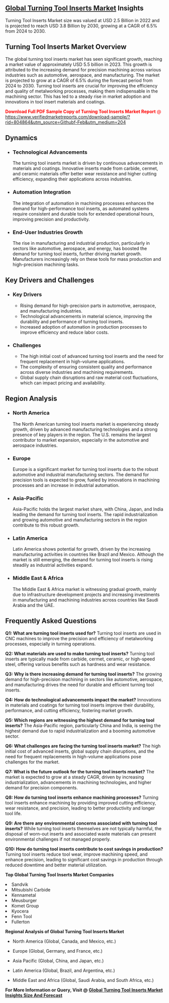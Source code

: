 <h2><a href="https://www.verifiedmarketreports.com/download-sample/?rid=804864&amp;utm_source=Githubf&amp;utm_medium=204" target="_blank">Global Turning Tool Inserts Market</a> Insights</h2><p>Turning Tool Inserts Market size was valued at USD 2.5 Billion in 2022 and is projected to reach USD 3.8 Billion by 2030, growing at a CAGR of 6.5% from 2024 to 2030.</p><p> <h2>Turning Tool Inserts Market Overview</h2> <p>The global turning tool inserts market has seen significant growth, reaching a market value of approximately USD 5.5 billion in 2023. This growth is attributed to the increasing demand for precision machining across various industries such as automotive, aerospace, and manufacturing. The market is projected to grow at a CAGR of 6.5% during the forecast period from 2024 to 2030. Turning tool inserts are crucial for improving the efficiency and quality of metalworking processes, making them indispensable in the machining sector. This has led to a steady rise in market adoption and innovations in tool insert materials and coatings.</p> <p><p><span class=""><span style="color: #ff0000;"><strong>Download Full PDF Sample Copy of Turning Tool Inserts Market Report</strong> @ </span><a href="https://www.verifiedmarketreports.com/download-sample/?rid=804864&amp;utm_source=Githubf-Feb&amp;utm_medium=204" target="_blank">https://www.verifiedmarketreports.com/download-sample/?rid=804864&amp;utm_source=Githubf-Feb&amp;utm_medium=204</a></span></p></p> <h2>Dynamics</h2> <ul> <li><h3>Technological Advancements</h3> The turning tool inserts market is driven by continuous advancements in materials and coatings. Innovative inserts made from carbide, cermet, and ceramic materials offer better wear resistance and higher cutting efficiency, expanding their applications across industries.</li> <li><h3>Automation Integration</h3> The integration of automation in machining processes enhances the demand for high-performance tool inserts, as automated systems require consistent and durable tools for extended operational hours, improving precision and productivity.</li> <li><h3>End-User Industries Growth</h3> The rise in manufacturing and industrial production, particularly in sectors like automotive, aerospace, and energy, has boosted the demand for turning tool inserts, further driving market growth. Manufacturers increasingly rely on these tools for mass production and high-precision machining tasks.</li> </ul> <h2>Key Drivers and Challenges</h2> <ul> <li><h3>Key Drivers</h3> <ul> <li>Rising demand for high-precision parts in automotive, aerospace, and manufacturing industries.</li> <li>Technological advancements in material science, improving the durability and performance of turning tool inserts.</li> <li>Increased adoption of automation in production processes to improve efficiency and reduce labor costs.</li> </ul> </li> <li><h3>Challenges</h3> <ul> <li>The high initial cost of advanced turning tool inserts and the need for frequent replacement in high-volume applications.</li> <li>The complexity of ensuring consistent quality and performance across diverse industries and machining requirements.</li> <li>Global supply chain disruptions and raw material cost fluctuations, which can impact pricing and availability.</li> </ul> </li> </ul> <h2>Region Analysis</h2> <ul> <li><h3>North America</h3> The North American turning tool inserts market is experiencing steady growth, driven by advanced manufacturing technologies and a strong presence of key players in the region. The U.S. remains the largest contributor to market expansion, especially in the automotive and aerospace industries.</li> <li><h3>Europe</h3> Europe is a significant market for turning tool inserts due to the robust automotive and industrial manufacturing sectors. The demand for precision tools is expected to grow, fueled by innovations in machining processes and an increase in industrial automation.</li> <li><h3>Asia-Pacific</h3> Asia-Pacific holds the largest market share, with China, Japan, and India leading the demand for turning tool inserts. The rapid industrialization and growing automotive and manufacturing sectors in the region contribute to this robust growth.</li> <li><h3>Latin America</h3> Latin America shows potential for growth, driven by the increasing manufacturing activities in countries like Brazil and Mexico. Although the market is still emerging, the demand for turning tool inserts is rising steadily as industrial activities expand.</li> <li><h3>Middle East & Africa</h3> The Middle East & Africa market is witnessing gradual growth, mainly due to infrastructure development projects and increasing investments in manufacturing and machining industries across countries like Saudi Arabia and the UAE.</li> </ul> <h2>Frequently Asked Questions</h2> <p><b>Q1: What are turning tool inserts used for?</b> Turning tool inserts are used in CNC machines to improve the precision and efficiency of metalworking processes, especially in turning operations.</p> <p><b>Q2: What materials are used to make turning tool inserts?</b> Turning tool inserts are typically made from carbide, cermet, ceramic, or high-speed steel, offering various benefits such as hardness and wear resistance.</p> <p><b>Q3: Why is there increasing demand for turning tool inserts?</b> The growing demand for high-precision machining in sectors like automotive, aerospace, and manufacturing drives the need for durable and efficient turning tool inserts.</p> <p><b>Q4: How do technological advancements impact the market?</b> Innovations in materials and coatings for turning tool inserts improve their durability, performance, and cutting efficiency, fostering market growth.</p> <p><b>Q5: Which regions are witnessing the highest demand for turning tool inserts?</b> The Asia-Pacific region, particularly China and India, is seeing the highest demand due to rapid industrialization and a booming automotive sector.</p> <p><b>Q6: What challenges are facing the turning tool inserts market?</b> The high initial cost of advanced inserts, global supply chain disruptions, and the need for frequent replacements in high-volume applications pose challenges for the market.</p> <p><b>Q7: What is the future outlook for the turning tool inserts market?</b> The market is expected to grow at a steady CAGR, driven by increasing industrialization, advancements in machining technologies, and higher demand for precision components.</p> <p><b>Q8: How do turning tool inserts enhance machining processes?</b> Turning tool inserts enhance machining by providing improved cutting efficiency, wear resistance, and precision, leading to better productivity and longer tool life.</p> <p><b>Q9: Are there any environmental concerns associated with turning tool inserts?</b> While turning tool inserts themselves are not typically harmful, the disposal of worn-out inserts and associated waste materials can present environmental challenges if not managed properly.</p> <p><b>Q10: How do turning tool inserts contribute to cost savings in production?</b> Turning tool inserts reduce tool wear, improve machining speed, and enhance precision, leading to significant cost savings in production through reduced downtime and better material utilization.</p> </p><p><strong>Top Global Turning Tool Inserts Market Companies</strong></p><div data-test-id=""><p><li>Sandvik</li><li> Mitsubishi Carbide</li><li> Kennametal</li><li> Meusburger</li><li> Komet Group</li><li> Kyocera</li><li> Fenn Tool</li><li> Fullerton</li></p><div><strong>Regional Analysis of&nbsp;Global Turning Tool Inserts Market</strong></div><ul><li dir="ltr"><p dir="ltr">North America&nbsp;(Global, Canada, and Mexico, etc.)</p></li><li dir="ltr"><p dir="ltr">Europe (Global, Germany, and France, etc.)</p></li><li dir="ltr"><p dir="ltr">Asia Pacific&nbsp;(Global, China, and Japan, etc.)</p></li><li dir="ltr"><p dir="ltr">Latin America&nbsp;(Global, Brazil, and Argentina, etc.)</p></li><li dir="ltr">Middle East and Africa&nbsp;(Global, Saudi Arabia, and South Africa, etc.)</li></ul><p><strong>For More Information or Query, Visit @&nbsp;</strong><strong><a href="https://www.verifiedmarketreports.com/product/turning-tool-inserts-market/?utm_source=Githubf&amp;utm_medium=204" target="_blank">Global Turning Tool Inserts Market Insights Size And Forecast</a></strong></p></div>
